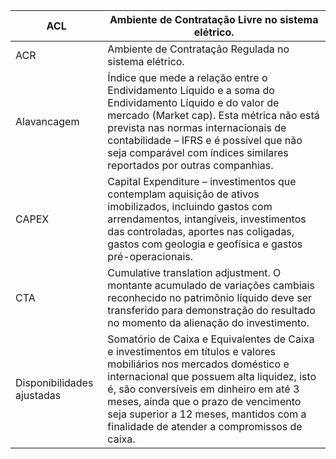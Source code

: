 |ACL|Ambiente de Contratação Livre no sistema elétrico.|
|---|---|
|ACR|Ambiente de Contratação Regulada no sistema elétrico.|
|Alavancagem|Índice que mede a relação entre o Endividamento Líquido e a soma do Endividamento Líquido e do valor de mercado (Market cap). Esta métrica não está prevista nas normas internacionais de contabilidade – IFRS e é possível que não seja comparável com índices similares reportados por outras companhias.|
|CAPEX|Capital Expenditure – investimentos que contemplam aquisição de ativos imobilizados, incluindo gastos com arrendamentos, intangíveis, investimentos das controladas, aportes nas coligadas, gastos com geologia e geofísica e gastos pré-operacionais.|
|CTA|Cumulative translation adjustment. O montante acumulado de variações cambiais reconhecido no patrimônio líquido deve ser transferido para demonstração do resultado no momento da alienação do investimento.|
|Disponibilidades ajustadas|Somatório de Caixa e Equivalentes de Caixa e investimentos em títulos e valores mobiliários nos mercados doméstico e internacional que possuem alta liquidez, isto é, são conversíveis em dinheiro em até 3 meses, ainda que o prazo de vencimento seja superior a 12 meses, mantidos com a finalidade de atender a compromissos de caixa.|
